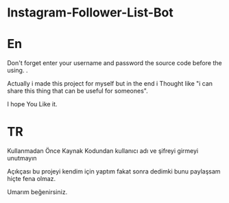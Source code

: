 # Instagram-Follower-List-Bot

# En

Don't forget enter your username and password the source code before the using.  .


Actually i made this project for myself but in the end i Thought like "i can share this thing that can be useful for someones".

I hope You Like it.


# TR
Kullanmadan Önce Kaynak Kodundan kullanıcı adı ve şifreyi girmeyi unutmayın




Açıkçası bu projeyi kendim için yaptım fakat sonra dedimki bunu paylaşsam hiçte fena olmaz.

Umarım beğenirsiniz.



